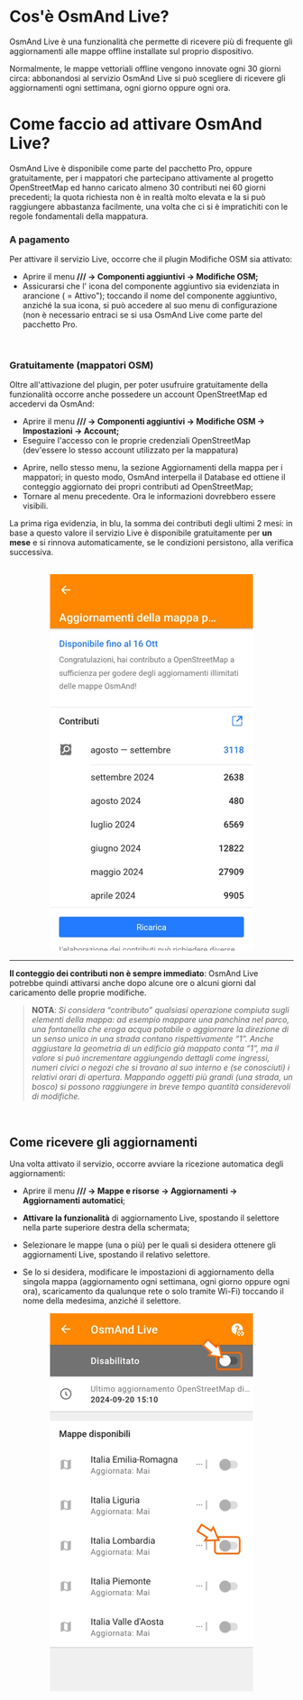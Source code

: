 # **Cos'è OsmAnd Live?**

OsmAnd Live è una funzionalità che permette di ricevere più di frequente gli aggiornamenti alle mappe offline installate sul proprio dispositivo.

Normalmente, le mappe vettoriali offline vengono innovate ogni 30 giorni circa: abbonandosi al servizio OsmAnd Live si può scegliere di ricevere gli aggiornamenti ogni settimana, ogni giorno oppure ogni ora.


# Come faccio ad attivare OsmAnd Live?

OsmAnd Live è disponibile come parte del pacchetto Pro, oppure gratuitamente, per i mappatori che partecipano attivamente al progetto OpenStreetMap ed hanno caricato almeno 30 contributi nei 60 giorni precedenti; la quota richiesta non è in realtà molto elevata e la si può raggiungere abbastanza facilmente, una volta che ci si è impratichiti con le regole fondamentali della mappatura.


### A pagamento

Per attivare il servizio Live, occorre che il plugin Modifiche OSM sia attivato:

- Aprire il menu **/// → Componenti aggiuntivi → Modifiche OSM;**
- Assicurarsi che l' icona del componente aggiuntivo sia evidenziata  in arancione ( = Attivo"); toccando il nome del componente aggiuntivo, anziché la sua icona, si può accedere al suo menu di configurazione (non è necessario entraci se si usa OsmAnd Live come parte del pacchetto Pro.

<br>

### Gratuitamente (mappatori OSM)

Oltre all'attivazione del plugin, per poter usufruire gratuitamente della funzionalità occorre anche possedere un account OpenStreetMap ed accedervi da OsmAnd:

- Aprire il menu **/// → Componenti aggiuntivi → Modifiche OSM → Impostazioni → Account;** 
- Eseguire l'accesso con le proprie credenziali OpenStreetMap (dev'essere lo stesso account utilizzato per la mappatura)
* Aprire, nello stesso menu, la sezione Aggiornamenti  della mappa per i mappatori; in questo modo, OsmAnd interpella il Database ed ottiene il conteggio aggiornato dei propri contributi ad OpenStreetMap;
* Tornare al menu precedente. Ora le informazioni dovrebbero essere visibili.

La prima riga evidenzia, in blu, la somma dei contributi degli ultimi 2 mesi: in base a questo valore il servizio Live è disponibile gratuitamente per **un mese** e si rinnova automaticamente, se le condizioni persistono, alla verifica successiva.
<br>
<br>
<p align="center"><img src="img/OSM - Conteggio contributi_a.jpg"></p>

___

**Il conteggio dei contributi non è sempre immediato**: OsmAnd Live potrebbe quindi attivarsi anche dopo alcune ore o alcuni giorni dal caricamento delle proprie modifiche.


> **NOTA**: *Si considera “contributo” qualsiasi operazione compiuta sugli elementi della mappa: ad esempio mappare una panchina nel parco, una fontanella che eroga acqua potabile o aggiornare la direzione di un senso unico in una strada contano rispettivamente “1”. Anche aggiustare la geometria di un edificio già mappato conta “1”, ma il valore si può incrementare aggiungendo dettagli come ingressi, numeri civici o negozi che si trovano al suo interno e (se conosciuti) i relativi orari di apertura. Mappando oggetti più grandi (una strada, un bosco) si possono raggiungere in breve tempo quantità considerevoli di modifiche.*
>

<br>

## Come ricevere gli aggiornamenti

Una volta attivato il servizio, occorre avviare la ricezione automatica degli aggiornamenti:
* Aprire il menu **/// → Mappe e risorse →  Aggiornamenti → Aggiornamenti automatici**;

* **Attivare la funzionalità** di aggiornamento Live, spostando il selettore nella parte superiore destra della schermata;

* Selezionare le mappe (una o più) per le quali si desidera ottenere gli aggiornamenti Live, spostando il relativo selettore. 

* Se lo si desidera, modificare le impostazioni di aggiornamento della singola mappa (aggiornamento ogni settimana, ogni giorno oppure ogni ora), scaricamento da qualunque rete o solo tramite Wi-Fi) toccando il nome della medesima, anziché il selettore.

<p align="center"><img src="img/Attivazione Live.jpg"></p>




